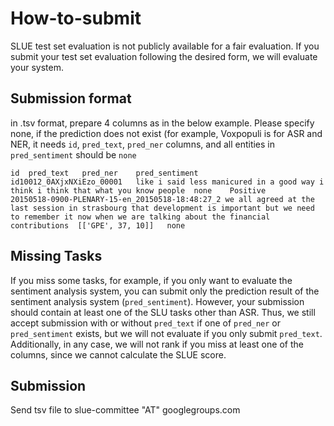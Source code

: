 # How-to-submit

SLUE test set evaluation is not publicly available for a fair evaluation. If you submit your test set evaluation following the desired form, we will evaluate your system.

## Submission format

in .tsv format, prepare 4 columns as in the below example. Please specify none, if the prediction does not exist (for example, Voxpopuli is for ASR and NER, it needs `id`, `pred_text`, `pred_ner` columns, and all entities in `pred_sentiment` should be `none`

````
id	pred_text	pred_ner	pred_sentiment
id10012_0AXjxNXiEzo_00001	like i said less manicured in a good way i think i think that what you know people	none	Positive
20150518-0900-PLENARY-15-en_20150518-18:48:27_2	we all agreed at the last session in strasbourg that development is important but we need to remember it now when we are talking about the financial contributions	[['GPE', 37, 10]]	none

````

## Missing Tasks

If you miss some tasks, for example, if you only want to evaluate the sentiment analysis system, you can submit only the prediction result of the sentiment analysis system (`pred_sentiment`). However, your submission should contain at least one of the SLU tasks other than ASR. Thus, we still accept submission with or without `pred_text` if one of `pred_ner` or `pred_sentiment` exists, but we will not evaluate if you only submit `pred_text`. Additionally, in any case, we will not rank if you miss at least one of the columns, since we cannot calculate the SLUE score.

## Submission

Send tsv file to slue-committee "AT" googlegroups.com
